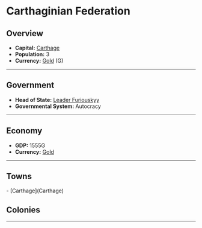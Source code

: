 # <!--NAME-->Carthaginian Federation<!--NAME-->

## Overview

- **Capital:** <!--CAPITAL_LINK-->[Carthage](Carthage)<!--CAPITAL_LINK-->
- **Population:** <!--POPULATION-->3<!--POPULATION-->
- **Currency:** <!--CURRENCY_LINK-->[Gold](Gold)<!--CURRENCY_LINK--> (<!--CURRENCY_ABV-->G<!--CURRENCY_ABV-->)

---

## Government

- **Head of State:** <!--LEADER_TITLE_LINK-->[Leader Furiouskyy](Furiouskyy)<!--LEADER_TITLE_LINK-->
- **Governmental System:** <!--GOVERNMENT-->Autocracy<!--GOVERNMENT-->

---

## Economy

- **GDP:** <!--GDP-->1555G<!--GDP-->
- **Currency:** <!--CURRENCY_LINK-->[Gold](Gold)<!--CURRENCY_LINK-->

---

## Towns

<!--TOWNS-->- [Carthage](Carthage)<!--TOWNS-->

## Colonies

<!--COLONIES--><!--COLONIES-->

---
